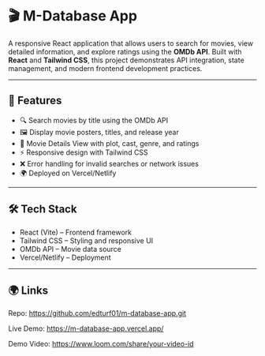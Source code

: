 # 🎬 M-Database App  

A responsive React application that allows users to search for movies, view detailed information, and explore ratings using the **OMDb API**. Built with **React** and **Tailwind CSS**, this project demonstrates API integration, state management, and modern frontend development practices.  

---

## 🚀 Features  
- 🔍 Search movies by title using the OMDb API  
- 🖼️ Display movie posters, titles, and release year  
- 📖 Movie Details View with plot, cast, genre, and ratings  
- ⚡ Responsive design with Tailwind CSS  
- ❌ Error handling for invalid searches or network issues  
- 🌍 Deployed on Vercel/Netlify  

---

## 🛠️ Tech Stack  
- React (Vite) – Frontend framework  
- Tailwind CSS – Styling and responsive UI  
- OMDb API – Movie data source  
- Vercel/Netlify – Deployment  

---

## 🌍 Links

Repo: https://github.com/edturf01/m-database-app.git

Live Demo: https://m-database-app.vercel.app/

Demo Video: https://www.loom.com/share/your-video-id
